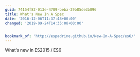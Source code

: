 ```yaml
---
guid: 74154f82-013e-4789-beba-29b85de3b096
title: What's New In A Spec
date: '2016-12-06T11:37:48+00:00'
changed: '2019-09-24T14:35:08+00:00'


bookmark_of: 'http://espadrine.github.io/New-In-A-Spec/es6/'
---
```



What's new in ES2015 / ES6

